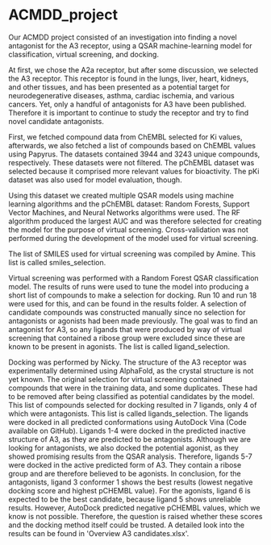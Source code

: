 # ACMDD_project
Our ACMDD project consisted of an investigation into finding a novel antagonist for the A3 receptor, using a QSAR machine-learning model for classification, virtual screening, and docking.

At first, we chose the A2a receptor, but after some discussion, we selected the A3 receptor. This receptor is found in the lungs, liver, heart, kidneys, and other tissues, and has been presented as a potential target for neurodegenerative diseases, asthma, cardiac ischemia, and various cancers. Yet, only a handful of antagonists for A3 have been published. Therefore it is important to continue to study the receptor and try to find novel candidate antagonists. 

First, we fetched compound data from ChEMBL selected for Ki values, afterwards, we also fetched a list of compounds based on ChEMBL values using Papyrus. The datasets contained 3944 and 3243 unique compounds, respectively. These datasets were not filtered. The pChEMBL dataset was selected because it comprised more relevant values for bioactivity. The pKi dataset was also used for model evaluation, though.

Using this dataset we created multiple QSAR models using machine learning algorithms and the pChEMBL dataset: Random Forests, Support Vector Machines, and Neural Networks algorithms were used. The RF algorithm produced the largest AUC and was therefore selected for creating the model for the purpose of virtual screening. Cross-validation was not performed during the development of the model used for virtual screening.

The list of SMILES used for virtual screening was compiled by Amine. This list is called smiles_selection.

Virtual screening was performed with a Random Forest QSAR classification model. The results of runs were used to tune the model into producing a short list of compounds to make a selection for docking. Run 10 and run 18 were used for this, and can be found in the results folder. A selection of candidate compounds was constructed manually since no selection for antagonists or agonists had been made previously. The goal was to find an antagonist for A3, so any ligands that were produced by way of virtual screening that contained a ribose group were excluded since these are known to be present in agonists. The list is called ligand_selection.

Docking was performed by Nicky. The structure of the A3 receptor was experimentally determined using AlphaFold, as the crystal structure is not yet known. The original selection for virtual screening contained compounds that were in the training data, and some duplicates. These had to be removed after being classified as potential candidates by the model. This list of compounds selected for docking resulted in 7 ligands, only 4 of which were antagonists. This list is called ligands_selection. The ligands were docked in all predicted conformations using AutoDock Vina (Code available on GitHub). Ligands 1-4 were docked in the predicted inactive structure of A3, as they are predicted to be antagonists. Although we are looking for antagonists, we also docked the potential agonist, as they showed promising results from the QSAR analysis. Therefore, ligands 5-7 were docked in the active predicted form of A3. They contain a ribose group and are therefore believed to be agonists. In conclusion, for the antagonists, ligand 3 conformer 1 shows the best results (lowest negative docking score and highest pCHEMBL value). For the agonists, ligand 6 is expected to be the best candidate, because ligand 5 shows unreliable results. However, AutoDock predicted negative pCHEMBL values, which we know is not possible. Therefore, the question is raised whether these scores and the docking method itself could be trusted. A detailed look into the results can be found in 'Overview A3 candidates.xlsx'.




















